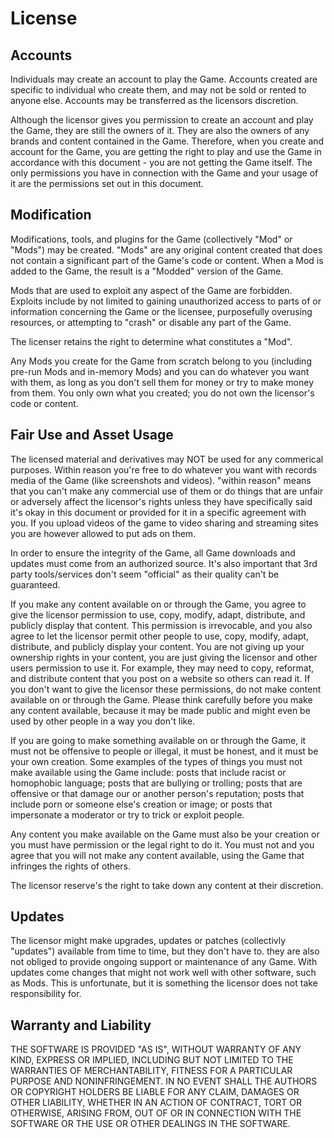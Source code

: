 # License

## Accounts

Individuals may create an account to play the Game. Accounts created are specific to individual who create them, and may not be sold or rented to anyone else. Accounts may be transferred as the licensors discretion.

Although the licensor gives you permission to create an account and play the Game, they are still the owners of it. They are also the owners of any brands and content contained in the Game. Therefore, when you create and account for the Game, you are getting the right to play and use the Game in accordance with this document - you are not getting the Game itself. The only permissions you have in connection with the Game and your usage of it are the permissions set out in this document.

## Modification

Modifications, tools, and plugins for the Game (collectively "Mod" or "Mods") may be created. "Mods" are any original content created that does not contain a significant part of the Game's code or content. When a Mod is added to the Game, the result is a "Modded" version of the Game.

Mods that are used to exploit any aspect of the Game are forbidden. Exploits include by not limited to gaining unauthorized access to parts of or information concerning the Game or the licensee, purposefully overusing resources, or attempting to "crash" or disable any part of the Game.

The licenser retains the right to determine what constitutes a "Mod".

Any Mods you create for the Game from scratch belong to you (including pre-run Mods and in-memory Mods) and you can do whatever you want with them, as long as you don't sell them for money or try to make money from them. You only own what you created; you do not own the licensor's code or content.

## Fair Use and Asset Usage

The licensed material and derivatives may NOT be used for any commerical purposes. Within reason you're free to do whatever you want with records media of the Game (like screenshots and videos). "within reason" means that you can't make any commercial use of them or do things that are unfair or adversely affect the licensor's rights unless they have specifically said it's okay in this document or provided for it in a specific agreement with you. If you upload videos of the game to video sharing and streaming sites you are however allowed to put ads on them.

In order to ensure the integrity of the Game, all Game downloads and updates must come from an authorized source. It's also important that 3rd party tools/services don't seem "official" as their quality can't be guaranteed.

If you make any content available on or through the Game, you agree to give the licensor permission to use, copy, modify, adapt, distribute, and publicly display that content. This permission is irrevocable, and you also agree to let the licensor permit other people to use, copy, modify, adapt, distribute, and publicly display your content. You are not giving up your ownership rights in your content, you are just giving the licensor and other users permission to use it. For example, they may need to copy, reformat, and distribute content that you post on a website so others can read it. If you don't want to give the licensor these permissions, do not make content available on or through the Game. Please think carefully before you make any content available, because it may be made public and might even be used by other people in a way you don't like.

If you are going to make something available on or through the Game, it must not be offensive to people or illegal, it must be honest, and it must be your own creation. Some examples of the types of things you must not make available using the Game include: posts that include racist or homophobic language; posts that are bullying or trolling; posts that are offensive or that damage our or another person's reputation; posts that include porn or someone else's creation or image; or posts that impersonate a moderator or try to trick or exploit people.

Any content you make available on the Game must also be your creation or you must have permission or the legal right to do it. You must not and you agree that you will not make any content available, using the Game that infringes the rights of others.

The licensor reserve's the right to take down any content at their discretion.

## Updates

The licensor might make upgrades, updates or patches (collectivly "updates") available from time to time, but they don't have to. they are also not obliged to provide ongoing support or maintenance of any Game. With updates come changes that might not work well with other software, such as Mods. This is unfortunate, but it is something the licensor does not take responsibility for.


## Warranty and Liability

THE SOFTWARE IS PROVIDED "AS IS", WITHOUT WARRANTY OF ANY KIND, EXPRESS OR IMPLIED, INCLUDING BUT NOT LIMITED TO THE WARRANTIES OF MERCHANTABILITY, FITNESS FOR A PARTICULAR PURPOSE AND NONINFRINGEMENT. IN NO EVENT SHALL THE AUTHORS OR COPYRIGHT HOLDERS BE LIABLE FOR ANY CLAIM, DAMAGES OR OTHER LIABILITY, WHETHER IN AN ACTION OF CONTRACT, TORT OR OTHERWISE, ARISING FROM, OUT OF OR IN CONNECTION WITH THE SOFTWARE OR THE USE OR OTHER DEALINGS IN THE SOFTWARE.